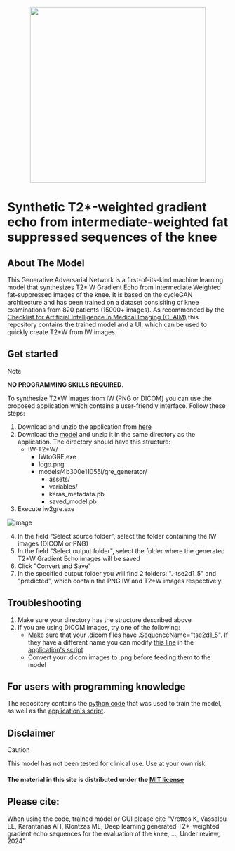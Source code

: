 <p align="center">
    <img width="400" src="https://github.com/user-attachments/assets/1d0d21f4-d0e5-464f-bb5d-17dbf068bfa5">
</p>

# Synthetic T2*-weighted gradient echo from intermediate-weighted fat suppressed sequences of the knee 

## About The Model
This Generative Adversarial Network is a first-of-its-kind machine learning model that synthesizes T2* W Gradient Echo from Intermediate Weighted fat-suppressed images of the knee. It is based on the cycleGAN architecture and has been trained on a dataset consisiting of knee examinations from 820 patients (15000+ images). As recommended by the [Checklist for Artificial Intelligence in Medical Imaging (CLAIM)](https://pubs.rsna.org/page/ai/claim) this repository contains the trained model and a UI, which can be used to quickly create T2*W from IW images.

## Get started 
> [!NOTE]
> **NO PROGRAMMING SKILLS REQUIRED**.

To synthesize T2*W images from IW (PNG or DICOM) you can use the proposed application which contains a user-friendly interface. Follow these steps:
1. Download and unzip the application from [here](https://1drv.ms/u/s!Aq0pDI40ERYOaz3joa6DRpdu8LE?e=DAgPBK)
2. Download the [model](/models) and unzip it in the same directory as the application. The directory should have this structure:
   - IW-T2*W/
     - IWtoGRE.exe
     - logo.png
     - models/4b300e11055i/gre_generator/
       - assets/
       - variables/
       - keras_metadata.pb
       - saved_model.pb 
3. Execute iw2gre.exe

![image](https://github.com/user-attachments/assets/eb2fef8f-ecc3-4854-9f4e-d1e147c18da1)

4. In the field "Select source folder", select the folder containing the IW images (DICOM or PNG)
5. In the field "Select output folder", select the folder where the generated T2*W Gradient Echo images will be saved
6. Click "Convert and Save"
7. In the specified output folder you will find 2 folders: ".-tse2d1_5" and "predicted", which contain the PNG IW and T2*W images respectively.

## Troubleshooting
1. Make sure your directory has the structure described above
2. If you are using DICOM images, try one of the following:
   - Make sure that your .dicom files have .SequenceName="tse2d1_5". If they have a different name you can modify [this line](https://github.com/konstvr/IWtoGRE-cycleGAN/blob/f57dab8c398e17828958e4318edb9278778f92e1/iw2gre.py#L185) in the [application's script](iw2gre.py)
   - Convert your .dicom images to .png before feeding them to the model

## For users with programming knowledge
The repository contains the [python code](iw2gre-train.ipynb) that was used to train the model, as well as the [application's script](iw2gre.py). 

## Disclaimer
>[!CAUTION] 
>This model has not been tested for clinical use. Use at your own risk
#### The material in this site is distributed under the [MIT license](https://opensource.org/license/mit)

## Please cite:
When using the code, trained model or GUI please cite "Vrettos K, Vassalou EE, Karantanas AH, Klontzas ME, Deep learning generated T2*-weighted gradient echo sequences for the evaluation of the knee, ..., Under review, 2024"
